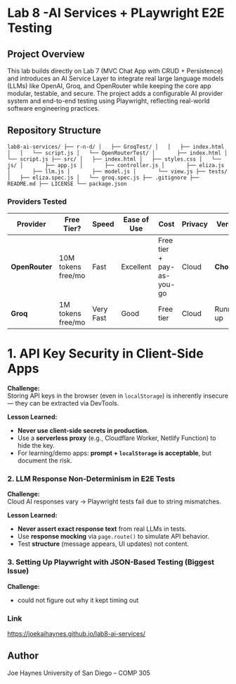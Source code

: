 # Lab 8 -AI Services + PLaywright E2E Testing 

## Project Overview 
This lab builds directly on Lab 7 (MVC Chat App with CRUD + Persistence) and introduces an AI Service Layer to integrate real large language models
(LLMs) like OpenAI, Groq, and OpenRouter while keeping the core app modular, testable, and secure.
The project adds a configurable AI provider system and end-to-end testing using Playwright, reflecting real-world software engineering practices.

## Repository Structure
`
lab8-ai-services/
├── r-n-d/
│   ├── GroqTest/
│   │   ├── index.html
│   │   └── script.js
│   └── OpenRouterTest/
│       ├── index.html
│       └── script.js
├── src/
│   ├── index.html
│   ├── styles.css
│   └── js/
│       ├── app.js
│       ├── controller.js
│       ├── eliza.js
│       ├── llm.js
│       ├── model.js
│       └── view.js
├── tests/
│   ├── eliza.spec.js
│   └── groq.spec.js
├── .gitignore
├── README.md
├── LICENSE
└── package.json
`
### Providers Tested

| Provider       | Free Tier?           | Speed       | Ease of Use | Cost                  | Privacy | Verdict         |
|----------------|----------------------|-------------|-------------|-----------------------|---------|-----------------|
| **OpenRouter** | 10M tokens free/mo   | Fast        | Excellent   | Free tier + pay-as-you-go | Cloud   | **Chosen**      |
| **Groq**       | 1M tokens free/mo    | Very Fast   | Good        | Free tier             | Cloud   | Runner-up       |


# 1. **API Key Security in Client-Side Apps**
**Challenge:**  
Storing API keys in the browser (even in `localStorage`) is inherently insecure — they can be extracted via DevTools.

**Lesson Learned:**
- **Never use client-side secrets in production.**
- Use a **serverless proxy** (e.g., Cloudflare Worker, Netlify Function) to hide the key.
- For learning/demo apps: **prompt + `localStorage` is acceptable**, but document the risk.

### 2. **LLM Response Non-Determinism in E2E Tests**
**Challenge:**  
Cloud AI responses vary → Playwright tests fail due to string mismatches.

**Lesson Learned:**
- **Never assert exact response text** from real LLMs in tests.
- Use **response mocking** via `page.route()` to simulate API behavior.
- Test **structure** (message appears, UI updates) not content.

### 3. **Setting Up Playwright with JSON-Based Testing (Biggest Issue)**
**Challenge:**  
- could not figure out why it kept timing out 


### Link
https://joekaihaynes.github.io/lab8-ai-services/

## Author
Joe Haynes
University of San Diego – COMP 305